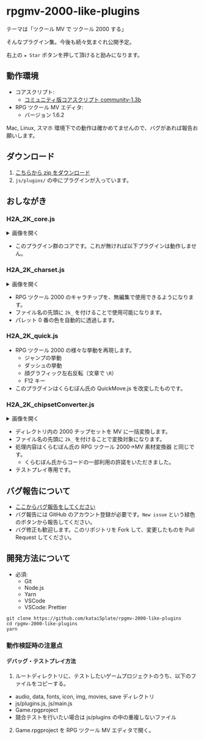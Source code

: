# rpgmv-2000-like-plugins

テーマは「ツクール MV で ツクール 2000 する」

そんなプラグイン集。今後も続々気まぐれ公開予定。

右上の `★ Star` ボタンを押して頂けると励みになります。

## 動作環境

- コアスクリプト:
  - [コミュニティ版コアスクリプト community-1.3b](https://atsumaru.github.io/api-references/download/corescript/)
- RPG ツクール MV エディタ:
  - バージョン 1.6.2

Mac, Linux, スマホ 環境下での動作は確かめてませんので、バグがあれば報告お願いします。

## ダウンロード

1. [こちらから zip をダウンロード](https://github.com/katai5plate/rpgmv-2000-like-plugins/archive/master.zip)
2. `js/plugins/` の中にプラグインが入っています。

## おしながき

### H2A_2K_core.js

<details><summary>画像を開く</summary><div>

![image](https://user-images.githubusercontent.com/22496143/74085963-e3403180-4ac1-11ea-94b9-e354c1d474b1.png)

</div></details>

- このプラグイン群のコアです。これが無ければ以下プラグインは動作しません。

### H2A_2K_charset.js

<details><summary>画像を開く</summary><div>

![image](https://user-images.githubusercontent.com/22496143/74086217-3adf9c80-4ac4-11ea-985e-20df3189ad21.png)

![image](https://user-images.githubusercontent.com/22496143/74085202-0d8df100-4aba-11ea-9d2b-c84de4710241.png)

![image](https://user-images.githubusercontent.com/22496143/74085230-49c15180-4aba-11ea-80a7-090c3dc539be.png)

</div></details>

- RPG ツクール 2000 のキャラチップを、無編集で使用できるようになります。
- ファイル名の先頭に `2k_` を付けることで使用可能になります。
- パレット 0 番の色を自動的に透過します。

### H2A_2K_quick.js

- RPG ツクール 2000 の様々な挙動を再現します。
  - ジャンプの挙動
  - ダッシュの挙動
  - 顔グラフィック左右反転（文章で `\R`）
  - F12 キー
- このプラグインはくらむぼん氏の QuickMove.js を改変したものです。

### H2A_2K_chipsetConverter.js

<details><summary>画像を開く</summary><div>

![image](https://user-images.githubusercontent.com/22496143/74091770-9f1f5200-4afe-11ea-8893-ba4f7d1c8693.png)

![image](https://user-images.githubusercontent.com/22496143/74091778-b9f1c680-4afe-11ea-9435-8cd6b60262e5.png)

</div></details>

- ディレクトリ内の 2000 チップセットを MV に一括変換します。
- ファイル名の先頭に `2k_` を付けることで変換対象になります。
- 処理内容はくらむぼん氏の RPG ツクール 2000→MV 素材変換器 と同じです。
  - くらむぼん氏からコードの一部利用の許諾をいただきました。
- テストプレイ専用です。

## バグ報告について

- [ここからバグ報告をしてください](https://github.com/katai5plate/rpgmv-2000-like-plugins/issues)
- バグ報告には GitHub のアカウント登録が必要です。`New issue` という緑色のボタンから報告してください。
- バグ修正も歓迎します。このリポジトリを Fork して、変更したものを Pull Request してください。

## 開発方法について

- 必須:
  - Git
  - Node.js
  - Yarn
  - VSCode
  - VSCode: Prettier

```
git clone https://github.com/katai5plate/rpgmv-2000-like-plugins
cd rpgmv-2000-like-plugins
yarn
```

### 動作検証時の注意点

#### デバッグ・テストプレイ方法

1. ルートディレクトリに、テストしたいゲームプロジェクトのうち、以下のファイルをコピーする。

- audio, data, fonts, icon, img, movies, save ディレクトリ
- js/plugins.js, js/main.js
- Game.rpgproject
- 競合テストを行いたい場合は js/plugins の中の重複しないファイル

2. Game.rpgproject を RPG ツクール MV エディタで開く。
